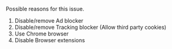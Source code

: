 Possible reasons for this issue.
  1. Disable/remove Ad blocker
  2. Disable/remove Tracking blocker (Allow third party cookies)
  3. Use Chrome browser
  4. Disable Browser extensions